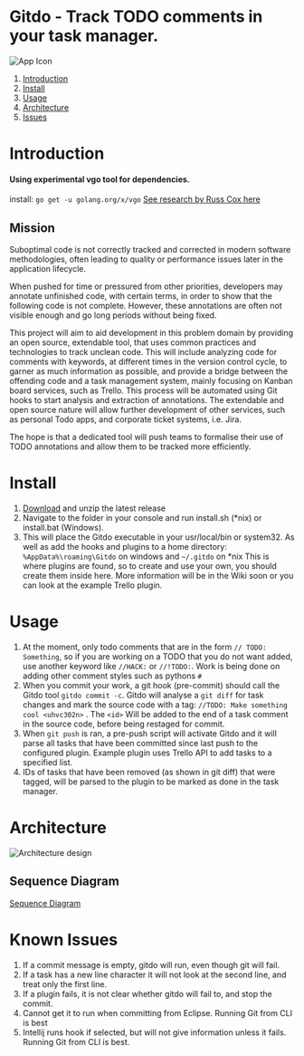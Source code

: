 Gitdo - Track TODO comments in your task manager.
=================

![App Icon](wiki/images/GitdoLogo.png)

1. [Introduction](#introduction)
1. [Install](#install)
1. [Usage](#usage)
1. [Architecture](#architecture)
1. [Issues](#known-issues)

# Introduction
#### Using experimental vgo tool for dependencies.
install: `go get -u golang.org/x/vgo`
[See research by Russ Cox here](https://research.swtch.com/vgo)

## Mission
Suboptimal code is not correctly tracked and corrected in modern software methodologies, often leading to quality or performance issues later in the application lifecycle.

When pushed for time or pressured from other priorities, developers may annotate unfinished code, with certain terms, in order to show that the following code is not complete. However, these annotations are often not visible enough and go long periods without being fixed.

This project will aim to aid development in this problem domain by providing an open source, extendable tool, that uses common practices and technologies to track unclean code. This will include analyzing code for comments with keywords, at different times in the version control cycle, to garner as much information as possible, and provide a bridge between the offending code and a task management system, mainly focusing on Kanban board services, such as Trello. This process will be automated using Git hooks to start analysis and extraction of annotations. The extendable and open source nature will allow further development of other services, such as personal Todo apps, and corporate ticket systems, i.e. Jira.

The hope is that a dedicated tool will push teams to formalise their use of TODO annotations and allow them to be tracked more efficiently.

# Install
1. [Download](https://github.com/nebloc/Gitdo/releases) and unzip the latest release
1. Navigate to the folder in your console and run install.sh (*nix) or install.bat (Windows).
1. This will place the Gitdo executable in your usr/local/bin or system32. As well as add the hooks and plugins to a home directory: `%AppData%\roaming\Gitdo` on windows and `~/.gitdo` on *nix
This is where plugins are found, so to create and use your own, you should create them inside here. More information will be in the Wiki soon or you can look at the example Trello plugin.

# Usage
1. At the moment, only todo comments that are in the form `// TODO: Something`, so if you are working on a TODO that you do not want added, use another keyword like `//HACK:` or `//!TODO:`. Work is being done on adding other comment styles such as pythons `#`
1. When you commit your work, a git hook (pre-commit) should call the Gitdo tool `gitdo commit -c`. Gitdo will analyse a `git diff` for task changes and mark the source code with a tag:
`//TODO: Make something cool <uhvc302n>`
. The `<id>` Will be added to the end of a task comment in the source code, before being restaged for commit.
1. When `git push` is ran, a pre-push script will activate Gitdo and it will parse all tasks that have been committed since last push to the configured plugin. Example plugin uses Trello API to add tasks to a specified list.
1. IDs of tasks that have been removed (as shown in git diff) that were tagged, will be parsed to the plugin to be marked as done in the task manager.

# Architecture
![Architecture design](wiki/images/Architecture.png)

## Sequence Diagram
[Sequence Diagram](/wiki/images/SequenceDiagram.png)

# Known Issues
1. If a commit message is empty, gitdo will run, even though git will fail.
1. If a task has a new line character it will not look at the second line, and treat only the first line.
1. If a plugin fails, it is not clear whether gitdo will fail to, and stop the commit.
1. Cannot get it to run when committing from Eclipse. Running Git from CLI is best
1. Intellij runs hook if selected, but will not give information unless it fails. Running Git from CLI is best.
